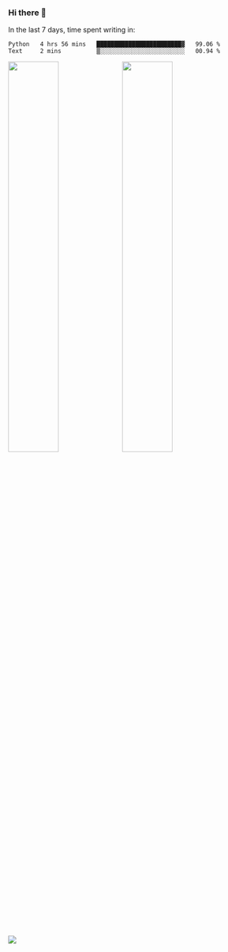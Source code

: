 ### Hi there 👋

In the last 7 days, time spent writing in:

<!--START_SECTION:waka-->

```text
Python   4 hrs 56 mins   ████████████████████████▓   99.06 %
Text     2 mins          ▒░░░░░░░░░░░░░░░░░░░░░░░░   00.94 %
```

<!--END_SECTION:waka-->

<img src="https://wakatime.com/share/@jimtje/5d0c92de-08f8-4a72-8f2f-6a9693d1e318.svg" width=45% height=45%> <img src="https://wakatime.com/share/@jimtje/501498ae-bda5-4da7-a89d-b40bcdd5556d.svg" width=45% height=45%>

![](https://hit.yhype.me/github/profile?user_id=43537315)
